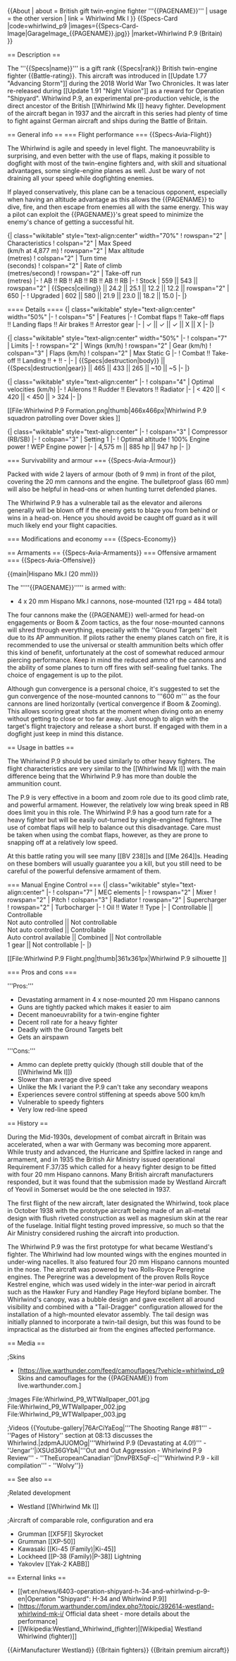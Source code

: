 {{About
| about = British gift twin-engine fighter '''{{PAGENAME}}'''
| usage = the other version
| link = Whirlwind Mk I
}}
{{Specs-Card
|code=whirlwind_p9
|images={{Specs-Card-Image|GarageImage_{{PAGENAME}}.jpg}}
|market=Whirlwind P.9 (Britain)
}}

== Description ==
<!-- ''In the description, the first part should be about the history of and the creation and combat usage of the aircraft, as well as its key features. In the second part, tell the reader about the aircraft in the game. Insert a screenshot of the vehicle, so that if the novice player does not remember the vehicle by name, he will immediately understand what kind of vehicle the article is talking about.'' -->
The '''{{Specs|name}}''' is a gift rank {{Specs|rank}} British twin-engine fighter {{Battle-rating}}. This aircraft was introduced in [[Update 1.77 "Advancing Storm"]] during the 2018 World War Two Chronicles. It was later re-released during [[Update 1.91 "Night Vision"]] as a reward for Operation "Shipyard". Whirlwind P.9, an experimental pre-production vehicle, is the direct ancestor of the British [[Whirlwind Mk I]] heavy fighter. Development of the aircraft began in 1937 and the aircraft in this series had plenty of time to fight against German aircraft and ships during the Battle of Britain.

== General info ==
=== Flight performance ===
{{Specs-Avia-Flight}}
<!-- ''Describe how the aircraft behaves in the air. Speed, manoeuvrability, acceleration and allowable loads - these are the most important characteristics of the vehicle.'' -->
The Whirlwind is agile and speedy in level flight. The manoeuvrability is surprising, and even better with the use of flaps, making it possible to dogfight with most of the twin-engine fighters and, with skill and situational advantages, some single-engine planes as well. Just be wary of not draining all your speed while dogfighting enemies.

If played conservatively, this plane can be a tenacious opponent, especially when having an altitude advantage as this allows the {{PAGENAME}} to dive, fire, and then escape from enemies all with the same energy. This way a pilot can exploit the {{PAGENAME}}'s great speed to minimize the enemy's chance of getting a successful hit.

{| class="wikitable" style="text-align:center" width="70%"
! rowspan="2" | Characteristics
! colspan="2" | Max Speed<br>(km/h at 4,877 m)
! rowspan="2" | Max altitude<br>(metres)
! colspan="2" | Turn time<br>(seconds)
! colspan="2" | Rate of climb<br>(metres/second)
! rowspan="2" | Take-off run<br>(metres)
|-
! AB !! RB !! AB !! RB !! AB !! RB
|-
! Stock
| 559 || 543 || rowspan="2" | {{Specs|ceiling}} || 24.2 || 25.1 || 12.2 || 12.2 || rowspan="2" | 650
|-
! Upgraded
| 602 || 580 || 21.9 || 23.0 || 18.2 || 15.0
|-
|}

==== Details ====
{| class="wikitable" style="text-align:center" width="50%"
|-
! colspan="5" | Features
|-
! Combat flaps !! Take-off flaps !! Landing flaps !! Air brakes !! Arrestor gear
|-
| ✓ || ✓ || ✓ || X || X     <!-- ✓ -->
|-
|}

{| class="wikitable" style="text-align:center" width="50%"
|-
! colspan="7" | Limits
|-
! rowspan="2" | Wings (km/h)
! rowspan="2" | Gear (km/h)
! colspan="3" | Flaps (km/h)
! colspan="2" | Max Static G
|-
! Combat !! Take-off !! Landing !! + !! -
|-
| {{Specs|destruction|body}} || {{Specs|destruction|gear}} || 465 || 433 || 265 || ~10 || ~5
|-
|}

{| class="wikitable" style="text-align:center"
|-
! colspan="4" | Optimal velocities (km/h)
|-
! Ailerons !! Rudder !! Elevators !! Radiator
|-
| < 420 || < 420 || < 450 || > 324
|-
|}

[[File:Whirlwind P.9 Formation.png|thumb|466x466px|Whirlwind P.9 squadron patrolling over Dover skies ]]

{| class="wikitable" style="text-align:center"
|-
! colspan="3" | Compressor (RB/SB)
|-
! colspan="3" | Setting 1
|-
! Optimal altitude
! 100% Engine power
! WEP Engine power
|-
| 4,575 m || 885 hp || 947 hp
|-
|}

=== Survivability and armour ===
{{Specs-Avia-Armour}}
<!-- ''Examine the survivability of the aircraft. Note how vulnerable the structure is and how secure the pilot is, whether the fuel tanks are armoured, etc. Describe the armour, if there is any, and also mention the vulnerability of other critical aircraft systems.'' -->

Packed with wide 2 layers of armour (both of 9 mm) in front of the pilot, covering the 20 mm cannons and the engine. The bulletproof glass (60 mm) will also be helpful in head-ons or when hunting turret defended planes.

The Whirlwind P.9 has a vulnerable tail as the elevator and ailerons generally will be blown off if the enemy gets to blaze you from behind or wins in a head-on. Hence you should avoid be caught off guard as it will much likely end your flight capacities.

=== Modifications and economy ===
{{Specs-Economy}}

== Armaments ==
{{Specs-Avia-Armaments}}
=== Offensive armament ===
{{Specs-Avia-Offensive}}
<!-- ''Describe the offensive armament of the aircraft, if any. Describe how effective the cannons and machine guns are in a battle, and also what belts or drums are better to use. If there is no offensive weaponry, delete this subsection.'' -->
{{main|Hispano Mk.I (20 mm)}}

The '''''{{PAGENAME}}''''' is armed with:

* 4 x 20 mm Hispano Mk.I cannons, nose-mounted (121 rpg = 484 total)

The four cannons make the {{PAGENAME}} well-armed for head-on engagements or Boom & Zoom tactics, as the four nose-mounted cannons will shred through everything, especially with the ''Ground Targets'' belt due to its AP ammunition. If pilots rather the enemy planes catch on fire, it is recommended to use the universal or stealth ammunition belts which offer this kind of benefit, unfortunately at the cost of somewhat reduced armour piercing performance. Keep in mind the reduced ammo of the cannons and the ability of some planes to turn off fires with self-sealing fuel tanks. The choice of engagement is up to the pilot.

Although gun convergence is a personal choice, it's suggested to set the gun convergence of the nose-mounted cannons to '''600 m''' as the four cannons are lined horizontally (vertical convergence if Boom & Zooming). This allows scoring great shots at the moment when diving onto an enemy without getting to close or too far away. Just enough to align with the target's flight trajectory and release a short burst. If engaged with them in a dogfight just keep in mind this distance.

== Usage in battles ==
<!-- ''Describe the tactics of playing in the aircraft, the features of using aircraft in a team and advice on tactics. Refrain from creating a "guide" - do not impose a single point of view, but instead, give the reader food for thought. Examine the most dangerous enemies and give recommendations on fighting them. If necessary, note the specifics of the game in different modes (AB, RB, SB).'' -->

The Whirlwind P.9 should be used similarly to other heavy fighters. The flight characteristics are very similar to the [[Whirlwind Mk I]] with the main difference being that the Whirlwind P.9 has more than double the ammunition count.

The P.9 is very effective in a boom and zoom role due to its good climb rate, and powerful armament. However, the relatively low wing break speed in RB does limit you in this role. The Whirlwind P.9 has a good turn rate for a heavy fighter but will be easily out-turned by single-engined fighters. The use of combat flaps will help to balance out this disadvantage. Care must be taken when using the combat flaps, however, as they are prone to snapping off at a relatively low speed.

At this battle rating you will see many [[BV 238]]s and [[Me 264]]s. Heading on these bombers will usually guarantee you a kill, but you still need to be careful of the powerful defensive armament of them.

=== Manual Engine Control ===
{| class="wikitable" style="text-align:center"
|-
! colspan="7" | MEC elements
|-
! rowspan="2" | Mixer
! rowspan="2" | Pitch
! colspan="3" | Radiator
! rowspan="2" | Supercharger
! rowspan="2" | Turbocharger
|-
! Oil !! Water !! Type
|-
| Controllable || Controllable<br>Not auto controlled || Not controllable<br>Not auto controlled || Controllable<br>Auto control available || Combined || Not controllable<br>1 gear || Not controllable
|-
|}

[[File:Whirlwind P.9 Flight.png|thumb|361x361px|Whirlwind P.9 silhouette ]]

=== Pros and cons ===
<!-- ''Summarise and briefly evaluate the vehicle in terms of its characteristics and combat effectiveness. Mark its pros and cons in the bulleted list. Try not to use more than 6 points for each of the characteristics. Avoid using categorical definitions such as "bad", "good" and the like - use substitutions with softer forms such as "inadequate" and "effective".'' -->

'''Pros:'''

* Devastating armament in 4 x nose-mounted 20 mm Hispano cannons
* Guns are tightly packed which makes it easier to aim
* Decent manoeuvrability for a twin-engine fighter
* Decent roll rate for a heavy fighter
* Deadly with the Ground Targets belt
* Gets an airspawn

'''Cons:'''

* Ammo can deplete pretty quickly (though still double that of the [[Whirlwind Mk I]])
* Slower than average dive speed
* Unlike the Mk I variant the P.9 can't take any secondary weapons
* Experiences severe control stiffening at speeds above 500 km/h
* Vulnerable to speedy fighters
* Very low red-line speed

== History ==
<!-- ''Describe the history of the creation and combat usage of the aircraft in more detail than in the introduction. If the historical reference turns out to be too long, take it to a separate article, taking a link to the article about the vehicle and adding a block "/History" (example: <nowiki>https://wiki.warthunder.com/(Vehicle-name)/History</nowiki>) and add a link to it here using the <code>main</code> template. Be sure to reference text and sources by using <code><nowiki><ref></ref></nowiki></code>, as well as adding them at the end of the article with <code><nowiki><references /></nowiki></code>. This section may also include the vehicle's dev blog entry (if applicable) and the in-game encyclopedia description (under <code><nowiki>=== In-game description ===</nowiki></code>, also if applicable).'' -->

During the Mid-1930s, development of combat aircraft in Britain was accelerated, when a war with Germany was becoming more apparent. While trusty and advanced, the Hurricane and Spitfire lacked in range and armament, and in 1935 the British Air Ministry issued operational Requirement F.37/35 which called for a heavy fighter design to be fitted with four 20 mm Hispano cannons. Many British aircraft manufacturers responded, but it was found that the submission made by Westland Aircraft of Yeovil in Somerset would be the one selected in 1937.

The first flight of the new aircraft, later designated the Whirlwind, took place in October 1938 with the prototype aircraft being made of an all-metal design with flush riveted construction as well as magnesium skin at the rear of the fuselage. Initial flight testing proved impressive, so much so that the Air Ministry considered rushing the aircraft into production.

The Whirlwind P.9 was the first prototype for what became Westland's fighter.  The Whirlwind had low mounted wings with the engines mounted in under-wing nacelles.  It also featured four 20 mm Hispano cannons mounted in the nose. The aircraft was powered by two Rolls-Royce Peregrine engines.  The Peregrine was a development of the proven Rolls Royce Kestrel engine, which was used widely in the inter-war period in aircraft such as the Hawker Fury and Handley Page Heyford biplane bomber.  The Whirlwind's canopy, was a bubble design and gave excellent all around visibility and combined with a "Tail-Dragger" configuration allowed for the installation of a high-mounted elevator assembly. The tail design was initially planned to incorporate a twin-tail design, but this was found to be impractical as the disturbed air from the engines affected performance.

== Media ==
<!-- ''Excellent additions to the article would be video guides, screenshots from the game, and photos.'' -->

;Skins

* [https://live.warthunder.com/feed/camouflages/?vehicle=whirlwind_p9 Skins and camouflages for the {{PAGENAME}} from live.warthunder.com.]

;Images
<gallery mode="packed" heights="200">
File:Whirlwind_P9_WTWallpaper_001.jpg
File:Whirlwind_P9_WTWallpaper_002.jpg
File:Whirlwind_P9_WTWallpaper_003.jpg
</gallery>

;Videos
{{Youtube-gallery|76ArCiYaEog|'''The Shooting Range #81''' - ''Pages of History'' section at 08:13 discusses the Whirlwind.|zdpmAJUOMOg|'''Whirlwind P.9 (Devastating at 4.0!)''' - ''Jengar''|iXSUd36GYbA|'''Out and Out Aggression - Whirlwind P.9 Review''' - ''TheEuropeanCanadian''|DnvPBX5qF-c|'''Whirlwind P.9 - kill compilation''' - ''Wolvy''}}

== See also ==
<!-- ''Links to the articles on the War Thunder Wiki that you think will be useful for the reader, for example:''
* ''reference to the series of the aircraft;''
* ''links to approximate analogues of other nations and research trees.'' -->

;Related development

* Westland [[Whirlwind Mk I]]

;Aircraft of comparable role, configuration and era

* Grumman [[XF5F]] Skyrocket
* Grumman [[XP-50]]
* Kawasaki [[Ki-45 (Family)|Ki-45]]
* Lockheed [[P-38 (Family)|P-38]] Lightning
* Yakovlev [[Yak-2 KABB]]

== External links ==
<!-- ''Paste links to sources and external resources, such as:''
* ''topic on the official game forum;''
* ''other literature.'' -->

* [[wt:en/news/6403-operation-shipyard-h-34-and-whirlwind-p-9-en|Operation "Shipyard": H-34 and Whirlwind P.9]]
* [https://forum.warthunder.com/index.php?/topic/392614-westland-whirlwind-mk-i/ Official data sheet - more details about the performance]
* [[Wikipedia:Westland_Whirlwind_(fighter)|[Wikipedia<nowiki>]</nowiki> Westland Whirlwind (fighter)]]

{{AirManufacturer Westland}}
{{Britain fighters}}
{{Britain premium aircraft}}